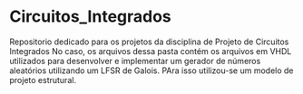 # Circuitos_Integrados
Repositorio dedicado para os projetos da disciplina de Projeto de Circuitos Integrados
No caso, os arquivos dessa pasta contém os arquivos em VHDL utilizados para desenvolver e implementar um gerador de números aleatórios utilizando um LFSR de Galois. PAra isso utilizou-se um modelo de projeto estrutural.
